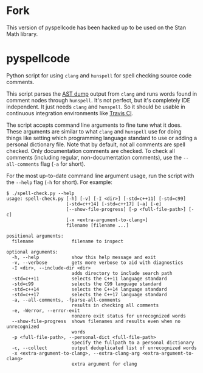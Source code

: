 # Fork
This version of pyspellcode has been hacked up to be used on the Stan Math library.

# pyspellcode
Python script for using `clang` and `hunspell` for spell checking source code comments.

This script parses the [AST dump](http://clang.llvm.org/docs/IntroductionToTheClangAST.html) output from `clang` and runs words found in comment nodes through `hunspell`. It's not perfect, but it's completely IDE independent. It just needs `clang` and `hunspell`. So it should be usable in continuous integration environments like [Travis CI](https://travis-ci.org).

The script accepts command line arguments to fine tune what it does. These arguments are similar to what `clang` and `hunspell` use for doing things like setting which programming language standard to use or adding a personal dictionary file. Note that by default, not all comments are spell checked. Only documentation comments are checked. To check all comments (including regular, non-documentation comments), use the `--all-comments` flag (`-a` for short).

For the most up-to-date command line argument usage, run the script with the `--help` flag (`-h` for short). For example:

```
$ ./spell-check.py --help
usage: spell-check.py [-h] [-v] [-I <dir>] [-std=c++11] [-std=c99]
                      [-std=c++14] [-std=c++17] [-a] [-e]
                      [--show-file-progress] [-p <full-file-path>] [-c]
                      [-x <extra-argument-to-clang>]
                      filename [filename ...]

positional arguments:
  filename              filename to inspect

optional arguments:
  -h, --help            show this help message and exit
  -v, --verbose         gets more verbose to aid with diagnostics
  -I <dir>, --include-dir <dir>
                        adds directory to include search path
  -std=c++11            selects the C++11 language standard
  -std=c99              selects the C99 language standard
  -std=c++14            selects the C++14 language standard
  -std=c++17            selects the C++17 language standard
  -a, --all-comments, -fparse-all-comments
                        results in checking all comments
  -e, -Werror, --error-exit
                        nonzero exit status for unrecognized words
  --show-file-progress  shows filenames and results even when no unrecognized
                        words
  -p <full-file-path>, --personal-dict <full-file-path>
                        specify the fullpath to a personal dictionary
  -c, --collect         output deduplicated list of unrecognized words
  -x <extra-argument-to-clang>, --extra-clang-arg <extra-argument-to-clang>
                        extra argument for clang
```
